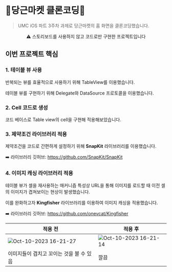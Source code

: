 #  🥕당근마켓 클론코딩🥕
> UMC iOS 파트 3주차 과제로 당근마켓의 홈 화면을 클론코딩했습니다.

<p align='center'><bold>⚠️ 스토리보드를 사용하지 않고 코드로만 구현한 프로젝트입니다 </bold></p>

## 이번 프로젝트 핵심
### 1. 테이블 뷰 사용
반복되는 뷰를 효율적으로 사용하기 위해 TableView를 이용했습니다.

테이블 뷰를 구현하기 위해 Delegate와 DataSource 프로토콜을 이용했습니다.

### 2. Cell 코드로 생성
코드 베이스로 Table view의 cell을 구현해 적용해보았습니다.

### 3. 제약조건 라이브러리 적용
제약조건을 코드로 간편하게 설정하기 위해 **SnapKit** 라이브러리를 이용했습니다.

➡️ 라이브러리 깃허브: https://github.com/SnapKit/SnapKit

### 4. 이미지 캐싱 라이브러리 적용
테이블 뷰가 셀을 재사용하는 매커니즘 특성상 URL을 통해 이미지를 로드할 때 이전 셀의 이미지가 겹쳐보이는 현상이 발생했습니다.

이를 완화하고자 **Kingfisher** 라이브러리를 이용하여 이미지 캐싱을 적용했습니다.

➡️ 라이브러리 깃허브: https://github.com/onevcat/Kingfisher

적용 전 | 적용 후
--|--
![Oct-10-2023 16-21-27](https://github.com/dodo849/UMC-iOS-Study/assets/71880682/7c5b7495-df0c-4480-8b54-93f03f50621c) | ![Oct-10-2023 16-21-14](https://github.com/dodo849/UMC-iOS-Study/assets/71880682/e098c33c-732b-4825-beb5-150cbc809997)
이미지들이 겹치고 꼬이는 것을 볼 수 있음 | 깔끔


